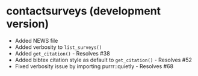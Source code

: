 # contactsurveys (development version)

* Added NEWS file
* Added verbosity to `list_surveys()`
* Added `get_citation()` - Resolves #38
* Added bibtex citation style as default to `get_citation()` - Resolves #52
* Fixed verbosity issue by importing purrr::quietly - Resolves #68
